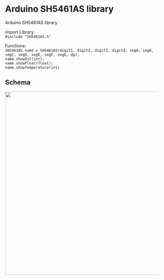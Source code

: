 # Arduino SH5461AS library
Arduino SH5461AS library


import Library: <br>
``#include "SH5461AS.h"`` <br>

Functions: <br>
``SH5461AS name = SH5461AS(digit1, digit2, digit3, digit4, segA, segB, segC, segD, segE, segF, segG, dp);``<br>
``name.showInt(int);`` <br>
``name.showFloat(float);`` <br>
``name.showTemperature(int)`` <br>
## Schema
<div style="text-align:center"><img src="https://user-images.githubusercontent.com/65724763/141682621-6b72de8d-44f2-4d23-b53a-cf2cb0c25108.png" width="800" height="600" />
